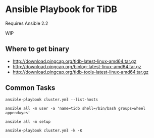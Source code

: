 # Ansible Playbook for TiDB

Requires Ansible 2.2

WIP

## Where to get binary

- http://download.pingcap.org/tidb-latest-linux-amd64.tar.gz
- http://download.pingcap.org/binlog-latest-linux-amd64.tar.gz
- http://download.pingcap.org/tidb-tools-latest-linux-amd64.tar.gz


## Common Tasks

```
ansible-playbook cluster.yml --list-hosts

ansible all -m user -a 'name=tidb shell=/bin/bash groups=wheel append=yes'

ansible all -m setup

ansible-playbook cluster.yml -k -K
```
